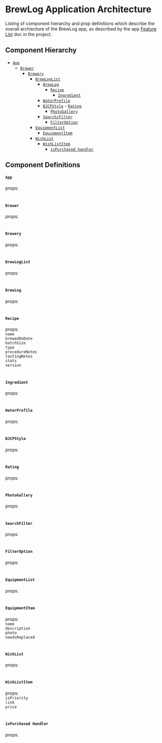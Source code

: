 # BrewLog Application Architecture
Listing of component hierarchy and prop definitions which describe the overall archiecture of the BrewLog app, as described by the app [Feature List](/FEATURELIST.md) doc in the project.

## Component Hierarchy
- [`App`](#app)
  - [`Brewer`](#brewer)
    - [`Brewery`](#brewery)
	    - [`BrewLogList`](#brewloglist)
		    - [`BrewLog`](#brewlog)
			    - [`Recipe`](#recipe)
				    - [`Ingredient`](#ingredient)
            - [`WaterProfile`](#waterprofile)
            - [`BJCPStyle`](#bjcpstyle)
			      - [`Rating`](#rating)
			    - [`PhotoGallery`](#photogallery)
		    - [`Search/Filter`](#searchfilter)
			    - [`FilterOption`](#filteroption)
	    - [`EquipmentList`](#equipmentlist)
	      - [`EquipmentItem`](#equipmentitem)
	  - [`WishList`](#wishlist)
	    - [`WishListItem`](#wishlistitem)
		    - [`isPurchased handler`](#ispurchased-handler)
		
## Component Definitions

#### `App`
props:<br>

#

#### `Brewer`
props:<br>

#

#### `Brewery`
props:<br>

#

#### `BrewLogList`
props:<br>

#

#### `BrewLog`
props:<br>

#

#### `Recipe`
props:<br>
`name`<br>
`brewedOnDate`<br>
`batchSize`<br>
`type`<br>
`procedureNotes`<br>
`tastingNotes`<br>
`stats`<br>
`version`<br>

#

#### `Ingredient`
props:<br>

#

#### `WaterProfile`
props:<br>

#

#### `BJCPStyle`
props:<br>

#

#### `Rating`
props:<br>

#

#### `PhotoGallery`
props:<br>

#

#### `SearchFilter`
props:<br>

#

#### `FilterOption`
props:<br>

#

#### `EquipmentList`
props:<br>

#

#### `EquipmentItem`
props:<br>
`name`<br>
`description`<br>
`photo`<br>
`needsReplaced`<br>

#

#### `WishList`
props:<br>

#

#### `WishListItem`
props:<br>
`isPriority`<br>
`link`<br>
`price`<br>

#

#### `isPurchased Handler`
props:<br>
